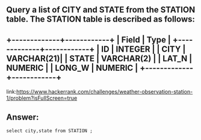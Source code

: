 Query a list of CITY and STATE from the STATION table.
The STATION table is described as follows: 
---
+-------------+------------+
| Field       |   Type     |
+-------------+------------+
| ID          | INTEGER    |
| CITY        | VARCHAR(21)|
| STATE       | VARCHAR(2) |
| LAT_N       | NUMERIC    |
| LONG_W      | NUMERIC    |
+-------------+------------+
---
link:https://www.hackerrank.com/challenges/weather-observation-station-1/problem?isFullScreen=true
<h2>Answer:</h2>
<code>select city,state from STATION ;</code>
